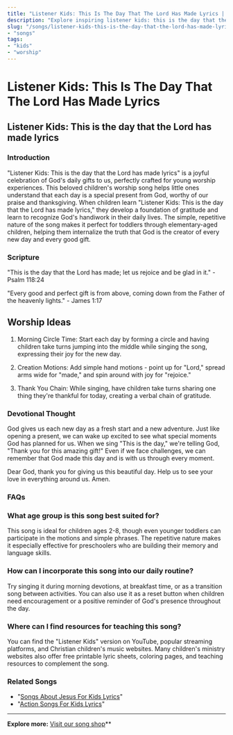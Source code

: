 ```yaml
---
title: "Listener Kids: This Is The Day That The Lord Has Made Lyrics | Seeds Kids Worship"
description: "Explore inspiring listener kids: this is the day that the lord has made lyrics for children's worship and faith development. Biblical music resources for families and ministry."
slug: "/songs/listener-kids-this-is-the-day-that-the-lord-has-made-lyrics"
- "songs"
tags:
- "kids"
- "worship"
---
```


# Listener Kids: This Is The Day That The Lord Has Made Lyrics

## Listener Kids: This is the day that the Lord has made lyrics
### Introduction
"Listener Kids: This is the day that the Lord has made lyrics" is a joyful celebration of God's daily gifts to us, perfectly crafted for young worship experiences. This beloved children's worship song helps little ones understand that each day is a special present from God, worthy of our praise and thanksgiving. When children learn "Listener Kids: This is the day that the Lord has made lyrics," they develop a foundation of gratitude and learn to recognize God's handiwork in their daily lives. The simple, repetitive nature of the song makes it perfect for toddlers through elementary-aged children, helping them internalize the truth that God is the creator of every new day and every good gift.

### Scripture
"This is the day that the Lord has made; let us rejoice and be glad in it." - Psalm 118:24

"Every good and perfect gift is from above, coming down from the Father of the heavenly lights." - James 1:17

## Worship Ideas
1. Morning Circle Time: Start each day by forming a circle and having children take turns jumping into the middle while singing the song, expressing their joy for the new day.

2. Creation Motions: Add simple hand motions - point up for "Lord," spread arms wide for "made," and spin around with joy for "rejoice."

3. Thank You Chain: While singing, have children take turns sharing one thing they're thankful for today, creating a verbal chain of gratitude.

### Devotional Thought
God gives us each new day as a fresh start and a new adventure. Just like opening a present, we can wake up excited to see what special moments God has planned for us. When we sing "This is the day," we're telling God, "Thank you for this amazing gift!" Even if we face challenges, we can remember that God made this day and is with us through every moment.

Dear God, thank you for giving us this beautiful day. Help us to see your love in everything around us. Amen.

### FAQs

### What age group is this song best suited for?
This song is ideal for children ages 2-8, though even younger toddlers can participate in the motions and simple phrases. The repetitive nature makes it especially effective for preschoolers who are building their memory and language skills.

### How can I incorporate this song into our daily routine?
Try singing it during morning devotions, at breakfast time, or as a transition song between activities. You can also use it as a reset button when children need encouragement or a positive reminder of God's presence throughout the day.

### Where can I find resources for teaching this song?
You can find the "Listener Kids" version on YouTube, popular streaming platforms, and Christian children's music websites. Many children's ministry websites also offer free printable lyric sheets, coloring pages, and teaching resources to complement the song.

### Related Songs

- "[Songs About Jesus For Kids Lyrics](/songs/songs-about-jesus-for-kids-lyrics/)"
- "[Action Songs For Kids Lyrics](/songs/action-songs-for-kids-lyrics/)"

---

**Explore more:** [Visit our song shop](https://seedskidsworship.com/shop)**

<!-- Schema Markup -->
<script type="application/ld+json">
{
  "@context": "https://schema.org",
  "@type": "MusicRecording",
  "name": "Listener Kids: This Is The Day That The Lord Has Made Lyrics",
  "byArtist": {
    "@type": "MusicGroup",
    "name": "Seeds Kids Worship"
  },
  "isFamilyFriendly": true,
  "url": "https://seedskidsworship.com/songs/listener-kids-this-is-the-day-that-the-lord-has-made-lyrics/"
}
</script>